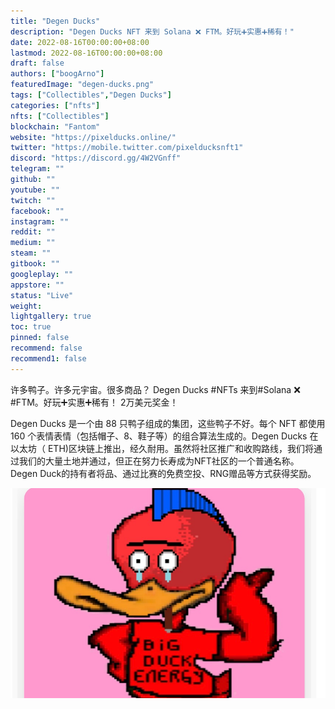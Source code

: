 ```yaml
---
title: "Degen Ducks"
description: "Degen Ducks NFT 来到 Solana ❌ FTM。好玩➕实惠➕稀有！"
date: 2022-08-16T00:00:00+08:00
lastmod: 2022-08-16T00:00:00+08:00
draft: false
authors: ["boogArno"]
featuredImage: "degen-ducks.png"
tags: ["Collectibles","Degen Ducks"]
categories: ["nfts"]
nfts: ["Collectibles"]
blockchain: "Fantom"
website: "https://pixelducks.online/"
twitter: "https://mobile.twitter.com/pixelducksnft1"
discord: "https://discord.gg/4W2VGnff"
telegram: ""
github: ""
youtube: ""
twitch: ""
facebook: ""
instagram: ""
reddit: ""
medium: ""
steam: ""
gitbook: ""
googleplay: ""
appstore: ""
status: "Live"
weight: 
lightgallery: true
toc: true
pinned: false
recommend: false
recommend1: false
---
```

许多鸭子。许多元宇宙。很多商品？
Degen Ducks #NFTs 来到#Solana ❌ #FTM。好玩➕实惠➕稀有！
2万美元奖金！

Degen Ducks 是一个由 88 只鸭子组成的集团，这些鸭子不好。每个 NFT 都使用 160 个表情表情（包括帽子、8、鞋子等）的组合算法生成的。Degen Ducks 在以太坊（ ETH)区块链上推出，经久耐用。虽然将社区推广和收购路线，我们将通过我们的大量土地并通过，但正在努力长寿成为NFT社区的一个普通名称。Degen Duck的持有者将品、通过比赛的免费空投、RNG赠品等方式获得奖励。

![degenducks-dapp-collectibles-other-image2_a34090635ddd10b411a9334661a998ab](degenducks-dapp-collectibles-other-image2_a34090635ddd10b411a9334661a998ab.png)
